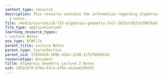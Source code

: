 ```yaml
---
content_type: resource
description: This resource contains the information regarding algebraic geometry lecture
  2 notes.
file: /media/courses/18-725-algebraic-geometry-fall-2015/c852cb70076a67caaf0aa22aae204331_MIT18_725F15_lec02.pdf
file_type: application/pdf
learning_resource_types:
- Lecture Notes
ocw_type: OCWFile
parent_title: Lecture Notes
parent_type: CourseSection
parent_uid: 5f85de59-109b-d1ba-1240-11f2f689453b
resourcetype: Document
title: Algebraic Geometry Lecture 2 Notes
uid: c852cb70-076a-67ca-af0a-a22aae204331
---
```

